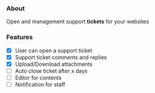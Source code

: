 ### About
Open and management support **tickets** for your websites

### Features
- [x] User can open a support ticket
- [x] Support ticket comments and replies
- [x] Upload/Download attachments
- [ ] Auto close ticket after x days
- [ ] Editor for contents
- [ ] Notification for staff